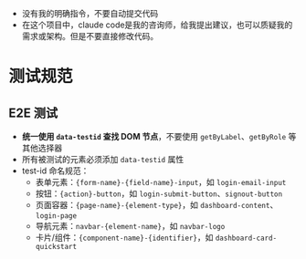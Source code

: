 - 没有我的明确指令，不要自动提交代码
- 在这个项目中，claude code是我的咨询师，给我提出建议，也可以质疑我的需求或架构。但是不要直接修改代码。

# 测试规范

## E2E 测试

- **统一使用 `data-testid` 查找 DOM 节点**，不要使用 `getByLabel`、`getByRole` 等其他选择器
- 所有被测试的元素必须添加 `data-testid` 属性
- test-id 命名规范：
  - 表单元素：`{form-name}-{field-name}-input`，如 `login-email-input`
  - 按钮：`{action}-button`，如 `login-submit-button`、`signout-button`
  - 页面容器：`{page-name}-{element-type}`，如 `dashboard-content`、`login-page`
  - 导航元素：`navbar-{element-name}`，如 `navbar-logo`
  - 卡片/组件：`{component-name}-{identifier}`，如 `dashboard-card-quickstart`
